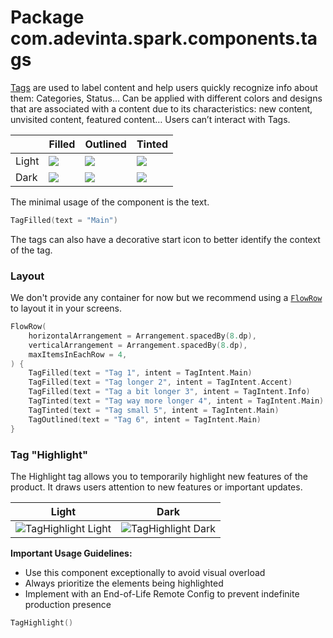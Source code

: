 # Package com.adevinta.spark.components.tags

[Tags](https://spark.adevinta.com/1186e1705/p/295e88-tag/b/86ead2) are used to label content and help users quickly recognize info about them: Categories, Status… Can be applied with different colors and designs that are associated with a content due to its characteristics: new content, unvisited content, featured content… Users can’t interact with Tags.

|       | Filled                                                                                                    | Outlined                                                                                                    | Tinted                                                                                                   |
|-------|-----------------------------------------------------------------------------------------------------------|-------------------------------------------------------------------------------------------------------------|----------------------------------------------------------------------------------------------------------|
| Light | ![](../../images/com.adevinta.spark_PreviewScreenshotTests_preview_tests_tags_tagfilledpreview_light.png) | ![](../../images/com.adevinta.spark_PreviewScreenshotTests_preview_tests_tags_tagoutlinedpreview_light.png) | ![](../../images/com.adevinta.spark_PreviewScreenshotTests_preview_tests_tags_tagtonalpreview_light.png) |
| Dark  | ![](../../images/com.adevinta.spark_PreviewScreenshotTests_preview_tests_tags_tagfilledpreview_dark.png)  | ![](../../images/com.adevinta.spark_PreviewScreenshotTests_preview_tests_tags_tagoutlinedpreview_dark.png)  | ![](../../images/com.adevinta.spark_PreviewScreenshotTests_preview_tests_tags_tagtonalpreview_dark.png)  |

The minimal usage of the component is the text.

```kotlin
TagFilled(text = "Main")
```

The tags can also have a decorative start icon to better identify the context of the tag.

### Layout

We don't provide any container for now but we recommend using a [`FlowRow`](https://developer.android.com/jetpack/compose/layouts/flow) to layout it in your screens.

```kotlin
FlowRow(
    horizontalArrangement = Arrangement.spacedBy(8.dp),
    verticalArrangement = Arrangement.spacedBy(8.dp),
    maxItemsInEachRow = 4,
) {
    TagFilled(text = "Tag 1", intent = TagIntent.Main)
    TagFilled(text = "Tag longer 2", intent = TagIntent.Accent)
    TagFilled(text = "Tag a bit longer 3", intent = TagIntent.Info)
    TagTinted(text = "Tag way more longer 4", intent = TagIntent.Main)
    TagTinted(text = "Tag small 5", intent = TagIntent.Main)
    TagOutlined(text = "Tag 6", intent = TagIntent.Main)
}
````

### Tag "Highlight"

The Highlight tag allows you to temporarily highlight new features of the product. It draws users attention to new features or important updates.

| Light                                                                                                    | Dark                                                                                                                                    |
|----------------------------------------------------------------------------------------------------------|-----------------------------------------------------------------------------------------------------------------------------------------|
| ![TagHighlight Light](../../images/images/com.adevinta.spark.tags_TagsScreenshot_tagHighlight_light.png) | ![TagHighlight Dark](../../images/images/com.adevinta.spark.tags_TagsScreenshot_tagHighlight_dark.png)      |

**Important Usage Guidelines:**

- Use this component exceptionally to avoid visual overload
- Always prioritize the elements being highlighted
- Implement with an End-of-Life Remote Config to prevent indefinite production presence

```kotlin
TagHighlight()
```
